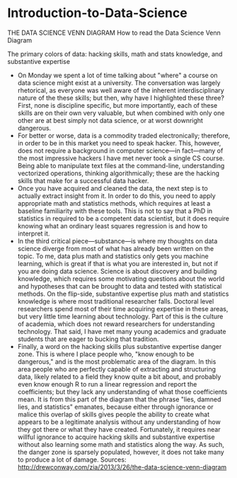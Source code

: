 # Introduction-to-Data-Science
THE DATA SCIENCE VENN DIAGRAM
How to read the Data Science Venn Diagram

The primary colors of data: hacking skills, math and stats knowledge, and substantive expertise

- On Monday we spent a lot of time talking about "where" a course on data science might exist at a university. The conversation was largely rhetorical, as everyone was well aware of the inherent interdisciplinary nature of the these skills; but then, why have I highlighted these three? First, none is discipline specific, but more importantly, each of these skills are on their own very valuable, but when combined with only one other are at best simply not data science, or at worst downright dangerous.
- For better or worse, data is a commodity traded electronically; therefore, in order to be in this market you need to speak hacker. This, however, does not require a background in computer science—in fact—many of the most impressive hackers I have met never took a single CS course. Being able to manipulate text files at the command-line, understanding vectorized operations, thinking algorithmically; these are the hacking skills that make for a successful data hacker.
- Once you have acquired and cleaned the data, the next step is to actually extract insight from it. In order to do this, you need to apply appropriate math and statistics methods, which requires at least a baseline familiarity with these tools. This is not to say that a PhD in statistics in required to be a competent data scientist, but it does require knowing what an ordinary least squares regression is and how to interpret it.
- In the third critical piece—substance—is where my thoughts on data science diverge from most of what has already been written on the topic. To me, data plus math and statistics only gets you machine learning, which is great if that is what you are interested in, but not if you are doing data science. Science is about discovery and building knowledge, which requires some motivating questions about the world and hypotheses that can be brought to data and tested with statistical methods. On the flip-side, substantive expertise plus math and statistics knowledge is where most traditional researcher falls. Doctoral level researchers spend most of their time acquiring expertise in these areas, but very little time learning about technology. Part of this is the culture of academia, which does not reward researchers for understanding technology. That said, I have met many young academics and graduate students that are eager to bucking that tradition.
- Finally, a word on the hacking skills plus substantive expertise danger zone. This is where I place people who, "know enough to be dangerous," and is the most problematic area of the diagram. In this area people who are perfectly capable of extracting and structuring data, likely related to a field they know quite a bit about, and probably even know enough R to run a linear regression and report the coefficients; but they lack any understanding of what those coefficients mean. It is from this part of the diagram that the phrase "lies, damned lies, and statistics" emanates, because either through ignorance or malice this overlap of skills gives people the ability to create what appears to be a legitimate analysis without any understanding of how they got there or what they have created. Fortunately, it requires near willful ignorance to acquire hacking skills and substantive expertise without also learning some math and statistics along the way. As such, the danger zone is sparsely populated, however, it does not take many to produce a lot of damage.
Sources: http://drewconway.com/zia/2013/3/26/the-data-science-venn-diagram
